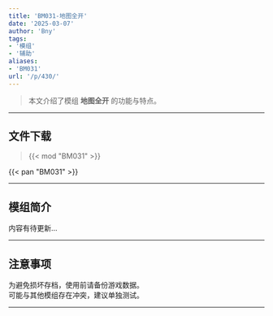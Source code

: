 ```yaml
---
title: 'BM031-地图全开'
date: '2025-03-07'
author: 'Bny'
tags:
- '模组'
- '辅助'
aliases:
- 'BM031'
url: '/p/430/'
---
```


> 本文介绍了模组 **地图全开** 的功能与特点。

---

## 文件下载  

> {{< mod "BM031" >}}  

{{< pan "BM031" >}}  

---

## 模组简介

>  
内容有待更新...  

---

## 注意事项

>  
为避免损坏存档，使用前请备份游戏数据。  
可能与其他模组存在冲突，建议单独测试。  

---

